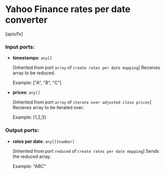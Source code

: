 # Yahoo Finance rates per date converter

[apis/fx]

### Input ports:

* __timestamps__: `any[]`

    [Inherited from port `array` of `create rates per date mapping`] 
    Receives array to be reduced.
    
    Example:
    ["A", "B", "C"]


* __prices__: `any[]`

    [Inherited from port `array` of `iterate over adjusted close prices`] 
    Recieves array to be iterated over.
    
    Example:
    [1,2,3]
    

### Output ports:

* __rates per date__: `any[][number]`

    [Inherited from port `reduced` of `create rates per date mapping`] 
    Sends the reduced array.
    
    Example:
    "ABC"


